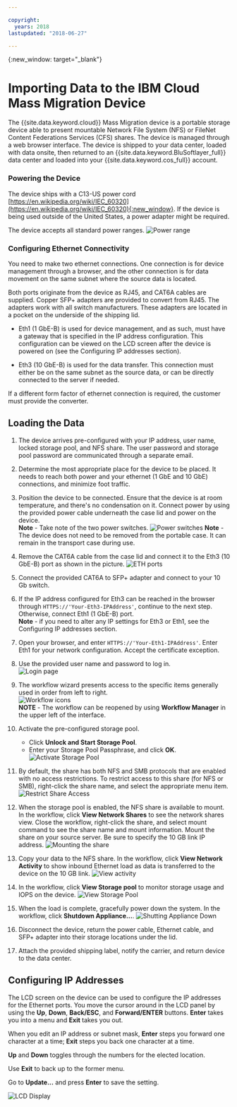 ```yaml
---

copyright:
  years: 2018
lastupdated: "2018-06-27"

---
```

{:new_window: target="_blank"}

# Importing Data to the IBM Cloud Mass Migration Device

The {{site.data.keyword.cloud}} Mass Migration device is a portable storage device able to present mountable Network File System (NFS) or FileNet Content Federations Services (CFS) shares. The device is managed through a web browser interface. The device is shipped to your data center, loaded with data onsite, then returned to an {{site.data.keyword.BluSoftlayer_full}} data center and loaded into your {{site.data.keyword.cos_full}} account.


### Powering the Device

The device ships with a C13-US power cord [https://en.wikipedia.org/wiki/IEC_60320](https://en.wikipedia.org/wiki/IEC_60320){:new_window}. If the device is being used outside of the United States, a power adapter might be required.

The device accepts all standard power ranges.
![Power range](/images/PowerRating.png)


### Configuring Ethernet Connectivity

You need to make two ethernet connections. One connection is for device management through a browser, and the other connection is for data movement on the same subnet where the source data is located.

Both ports originate from the device as RJ45, and CAT6A cables are supplied. Copper SFP+ adapters are provided to convert from RJ45. The adapters work with all switch manufacturers. These adapters are located in a pocket on the underside of the shipping lid.

- Eth1 (1 GbE-B) is used for device management, and as such, must have a gateway that is specified in the IP address configuration. This configuration can be viewed on the LCD screen after the device is powered on (see the Configuring IP addresses section).

- Eth3 (10 GbE-B) is used for the data transfer. This connection must either be on the same subnet as the source data, or can be directly connected to the server if needed.

If a different form factor of ethernet connection is required, the customer must provide the converter.


## Loading the Data

1.	The device arrives pre-configured with your IP address, user name, locked storage pool, and NFS share. The user password and storage pool password are communicated through a separate email.

2.	Determine the most appropriate place for the device to be placed. It needs to reach both power and your ethernet (1 GbE and 10 GbE) connections, and minimize foot traffic.

3.	Position the device to be connected. Ensure that the device is at room temperature, and there's no condensation on it. Connect power by using the provided power cable underneath the case lid and power on the device.<br/>
    **Note** - Take note of the two power switches.
    ![Power switches](/images/MDMSPowerSwitch.png)
    **Note** - The device does not need to be removed from the portable case. It can remain in the transport case during use.

4.	Remove the CAT6A cable from the case lid and connect it to the Eth3 (10 GbE-B) port as shown in the picture.
    ![ETH ports](/images/MDMSNewEth1and3.png)

5.	Connect the provided CAT6A to SFP+ adapter and connect to your 10 Gb switch.

6.	If the IP address configured for Eth3 can be reached in the browser through `HTTPS://'Your-Eth3-IPAddress'`, continue to the next step. Otherwise, connect Eth1 (1 GbE-B) port.<br/>
    **Note** - if you need to alter any IP settings for Eth3 or Eth1, see the Configuring IP addresses section.

7. Open your browser, and enter `HTTPS://'Your-Eth1-IPAddress'`. Enter Eth1 for your network configuration. Accept the certificate exception.

8. Use the provided user name and password to log in.<br/>
    ![Login page](/images/Login.png)

9. The workflow wizard presents access to the specific items generally used in order from left to right.<br/>
    ![Workflow icons](/images/workflow.png) <br/>
    **NOTE** - The workflow can be reopened by using **Workflow Manager** in the upper left of the interface.

10.	Activate the pre-configured storage pool.
    - Click **Unlock and Start Storage Pool**.
    - Enter your Storage Pool Passphrase, and click **OK**.
    ![Activate Storage Pool](/images/UnlockPool.png)

11. By default, the share has both NFS and SMB protocols that are enabled with no access restrictions. To restrict access to this share (for NFS or SMB), right-click the share name, and select the appropriate menu item.<br/>
    ![Restrict Share Access](/images/ShareControls.png)

12. When the storage pool is enabled, the NFS share is available to mount. In the workflow, click **View Network Shares** to see the network shares view. Close the workflow, right-click the share, and select mount command to see the share name and mount information. Mount the share on your source server. Be sure to specify the 10 GB link IP address.
    ![Mounting the share](/images/MountCommand.png)

13. Copy your data to the NFS share. In the workflow, click **View Network Activity** to show inbound Ethernet load as data is transferred to the device on the 10 GB link.
    ![View activity](/images/UserGuide13.png)

14. In the workflow, click **View Storage pool** to monitor storage usage and IOPS on the device.
    ![View Storage Pool](/images/UserGuide14.png)

15.	When the load is complete, gracefully power down the system. In the workflow, click **Shutdown Appliance...**.
    ![Shutting Appliance Down](/images/Shutdown.png)

16.	Disconnect the device, return the power cable, Ethernet cable, and SFP+ adapter into their storage locations under the lid.

17.	Attach the provided shipping label, notify the carrier, and return device to the data center.


## Configuring IP Addresses

The LCD screen on the device can be used to configure the IP addresses for the Ethernet ports. You move the cursor around in the LCD panel by using the **Up**, **Down**, **Back/ESC**, and **Forward/ENTER** buttons. **Enter** takes you into a menu and **Exit** takes you out.

When you edit an IP address or subnet mask, **Enter** steps you forward one character at a time; **Exit** steps you back one character at a time. 

**Up** and **Down** toggles through the numbers for the elected location.

Use **Exit** to back up to the former menu.  

Go to **Update...** and press **Enter** to save the setting.

  ![LCD Display](/images/MDMSLCD.png)
